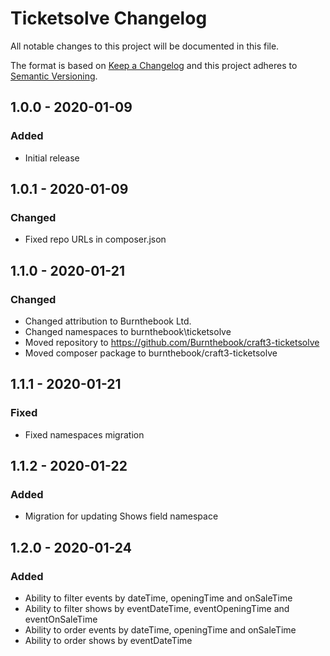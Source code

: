 # Ticketsolve Changelog

All notable changes to this project will be documented in this file.

The format is based on [Keep a Changelog](http://keepachangelog.com/) and this project adheres to [Semantic Versioning](http://semver.org/).

## 1.0.0 - 2020-01-09
### Added
- Initial release

## 1.0.1 - 2020-01-09
### Changed
- Fixed repo URLs in composer.json

## 1.1.0 - 2020-01-21
### Changed
- Changed attribution to Burnthebook Ltd.
- Changed namespaces to burnthebook\ticketsolve
- Moved repository to https://github.com/Burnthebook/craft3-ticketsolve
- Moved composer package to burnthebook/craft3-ticketsolve

## 1.1.1 - 2020-01-21
### Fixed
- Fixed namespaces migration

## 1.1.2 - 2020-01-22
### Added
- Migration for updating Shows field namespace

## 1.2.0 - 2020-01-24
### Added
- Ability to filter events by dateTime, openingTime and onSaleTime
- Ability to filter shows by eventDateTime, eventOpeningTime and eventOnSaleTime
- Ability to order events by dateTime, openingTime and onSaleTime
- Ability to order shows by eventDateTime